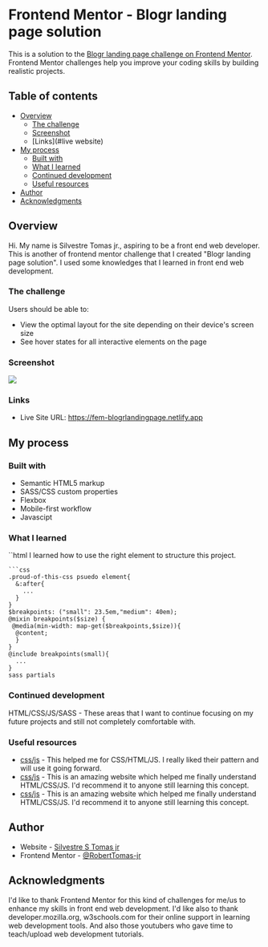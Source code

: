 # Frontend Mentor - Blogr landing page solution

This is a solution to the [Blogr landing page challenge on Frontend Mentor](https://www.frontendmentor.io/challenges/blogr-landing-page-EX2RLAApP). Frontend Mentor challenges help you improve your coding skills by building realistic projects. 

## Table of contents

- [Overview](#overview)
  - [The challenge](#the-challenge)
  - [Screenshot](#screenshot)
  - [Links](#live website)
- [My process](#my-process)
  - [Built with](#built-with)
  - [What I learned](#what-i-learned)
  - [Continued development](#continued-development)
  - [Useful resources](#useful-resources)
- [Author](#author)
- [Acknowledgments](#acknowledgments)


## Overview
Hi. My name is Silvestre Tomas jr., aspiring to be a front end web developer.
This is another of frontend mentor challenge that I created "Blogr landing page solution". I used some knowledges that I learned in front end web development. 

### The challenge

Users should be able to:

- View the optimal layout for the site depending on their device's screen size
- See hover states for all interactive elements on the page

### Screenshot

![](/images/Screenshot%202022-06-27%20at%2010-32-59%20Frontend%20Mentor%20Blogr.png.jpg)


### Links


- Live Site URL: https://fem-blogrlandingpage.netlify.app

## My process

### Built with

- Semantic HTML5 markup
- SASS/CSS custom properties
- Flexbox
- Mobile-first workflow
- Javascipt


### What I learned

``html
 I learned how to use the right element to structure this project.
```
```css
.proud-of-this-css psuedo element{
  &:after{
    ...
  }
}
$breakpoints: ("small": 23.5em,"medium": 40em);
@mixin breakpoints($size) {
 @media(min-width: map-get($breakpoints,$size)){
  @content;
  }
}
@include breakpoints(small){
  ...
}
sass partials
```

### Continued development

HTML/CSS/JS/SASS - 
These areas that I want to continue focusing on my future projects and still not completely comfortable with.

### Useful resources

- [css/js](https://www.developer.mozilla.org) - This helped me for CSS/HTML/JS. I really liked their pattern and will use it going forward.
- [css/js](https://www.w3schools.com) - This is an amazing website which helped me finally understand HTML/CSS/JS. I'd recommend it to anyone still learning this concept.
- [css/js](https://www.youtube.com) - This is an amazing website which helped me finally understand HTML/CSS/JS. I'd recommend it to anyone still learning this concept.


## Author

- Website - [Silvestre S Tomas jr](https://silvestrestomasjr.netlify.app)
- Frontend Mentor - [@RobertTomas-jr](https://www.frontendmentor.io/profile/@RobertTomas-jr)


## Acknowledgments

I'd like to thank Frontend Mentor for this kind of challenges for me/us to enhance my skills in front end web development. I'd like also to thank  developer.mozilla.org, w3schools.com for their online support in learning web development tools. And also those youtubers who gave time to teach/upload web development tutorials.